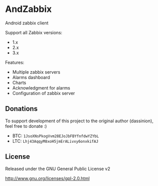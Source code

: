 # AndZabbix
Android zabbix client

Support all Zabbix versions:
- 1.x
- 2.x
- 3.x

Features:
* Multiple zabbix servers
* Alarms dashboard
* Charts
* Acknowledgment for alarms
* Configuration of zabbix server

Donations
---------
To support development of this project to the original author (dassinion), feel free to donate :)

* BTC: `1JsoXNsPkogVvm28EJoJbFBYfnfdwYZYbL`
* LTC: `Lhj43AqqyM8xoH5jmErALivxy6onxkifAJ`

License
-------
Released under the GNU General Public License v2

http://www.gnu.org/licenses/gpl-2.0.html
